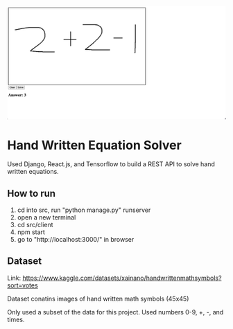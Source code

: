 ![plot](images/example.png)

# Hand Written Equation Solver
Used Django, React.js, and Tensorflow to build a REST API to solve hand written equations.

## How to run
1. cd into src, run "python manage.py" runserver
2. open a new terminal
3. cd src/client
4. npm start
5. go to "http://localhost:3000/" in browser

## Dataset 
Link: https://www.kaggle.com/datasets/xainano/handwrittenmathsymbols?sort=votes

Dataset conatins images of hand written math symbols (45x45)

Only used a subset of the data for this project. Used numbers 0-9, +, -, and times.
